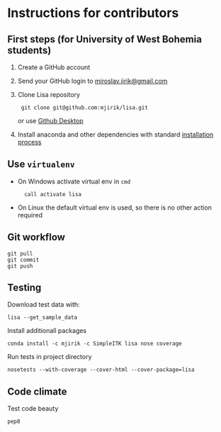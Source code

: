 # Instructions for contributors


## First steps (for University of West Bohemia students)

1. Create a GitHub account

2. Send your GitHub login to miroslav.jirik@gmail.com

3. Clone Lisa repository

        git clone git@github.com:mjirik/lisa.git
        
    or use [Github Desktop](https://desktop.github.com/)
    
4. Install anaconda and other dependencies with standard [installation process](https://github.com/mjirik/lisa/blob/master/INSTALL.md)

## Use `virtualenv`

* On Windows activate virtual env in `cmd`

        call activate lisa
    
* On Linux the default virtual env is used, so there is no other action required
    
## Git workflow

    git pull
    git commit
    git push


## Testing

Download test data with:

    lisa --get_sample_data
    
Install additionall packages

    conda install -c mjirik -c SimpleITK lisa nose coverage
    
Run tests in project directory

    nosetests --with-coverage --cover-html --cover-package=lisa

## Code climate

Test code beauty

    pep8
